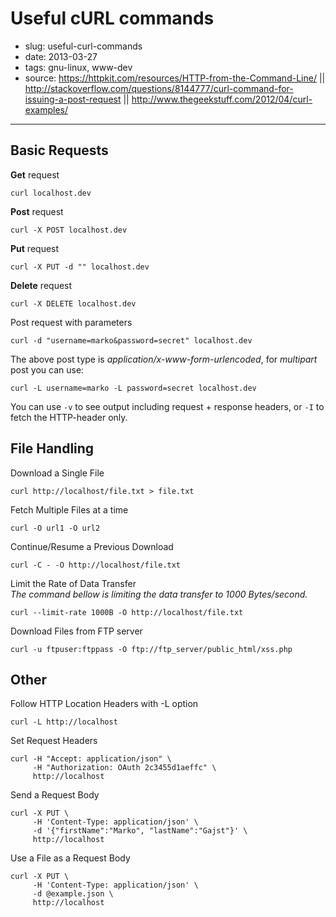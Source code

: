 # Useful cURL commands

- slug: useful-curl-commands
- date: 2013-03-27
- tags: gnu-linux, www-dev
- source: https://httpkit.com/resources/HTTP-from-the-Command-Line/ ||
          http://stackoverflow.com/questions/8144777/curl-command-for-issuing-a-post-request ||
          http://www.thegeekstuff.com/2012/04/curl-examples/

-----------------

## Basic Requests

**Get** request

    curl localhost.dev

**Post** request

    curl -X POST localhost.dev

**Put** request

    curl -X PUT -d "" localhost.dev

**Delete** request

    curl -X DELETE localhost.dev

Post request with parameters

    curl -d "username=marko&password=secret" localhost.dev

The above post type is _application/x-www-form-urlencoded_,
for _multipart_ post you can use:

    curl -L username=marko -L password=secret localhost.dev

You can use `-v` to see output including request + response headers,
or `-I` to fetch the HTTP-header only.

## File Handling

Download a Single File

    curl http://localhost/file.txt > file.txt

Fetch Multiple Files at a time

    curl -O url1 -O url2

Continue/Resume a Previous Download

    curl -C - -O http://localhost/file.txt

Limit the Rate of Data Transfer<br>
_The command bellow is limiting the data transfer to 1000 Bytes/second._

    curl --limit-rate 1000B -O http://localhost/file.txt

Download Files from FTP server

    curl -u ftpuser:ftppass -O ftp://ftp_server/public_html/xss.php

## Other

Follow HTTP Location Headers with -L option

    curl -L http://localhost

Set Request Headers

    curl -H "Accept: application/json" \
         -H "Authorization: OAuth 2c3455d1aeffc" \
         http://localhost

Send a Request Body

    curl -X PUT \
         -H 'Content-Type: application/json' \
         -d '{"firstName":"Marko", "lastName":"Gajst"}' \
         http://localhost

Use a File as a Request Body

    curl -X PUT \
         -H 'Content-Type: application/json' \
         -d @example.json \
         http://localhost